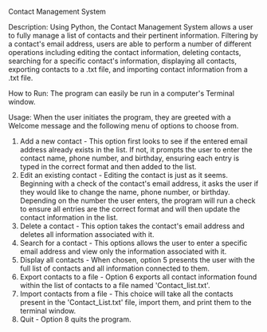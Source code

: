Contact Management System

Description:
Using Python, the Contact Management System allows a user to fully manage a list of contacts and their pertinent information.
Filtering by a contact's email address, users are able to perform a number of different operations including editing the 
contact information, deleting contacts, searching for a specific contact's information, displaying all contacts, exporting 
contacts to a .txt file, and importing contact information from a .txt file.

How to Run:
The program can easily be run in a computer's Terminal window.

Usage:
When the user initiates the program, they are greeted with a Welcome message and the following menu of options to choose from.

1. Add a new contact - This option first looks to see if the entered email address already exists in the list.  If not,
    it prompts the user to enter the contact name, phone number, and birthday, ensuring each entry is typed in the correct
    format and then added to the list.
2. Edit an existing contact - Editing the contact is just as it seems.  Beginning with a check of the contact's email address,
    it asks the user if they would like to change the name, phone number, or birthday.  Depending on the number the user enters,
    the program will run a check to ensure all entries are the correct format and will then update the contact information in the 
    list.
3. Delete a contact -  This option takes the contact's email address and deletes all information associated with it.
4. Search for a contact - This options allows the user to enter a specific email address and view only the information associated
    with it.
5. Display all contacts - When chosen, option 5 presents the user with the full list of contacts and all information connected to 
    them.
6. Export contacts to a file - Option 6 exports all contact information found within the list of contacts to a file named 
    'Contact_list.txt'. 
7. Import contacts from a file - This choice will take all the contacts present in the 'Contact_List.txt' file, import them, and 
    print them to the terminal window.
8. Quit - Option 8 quits the program.



